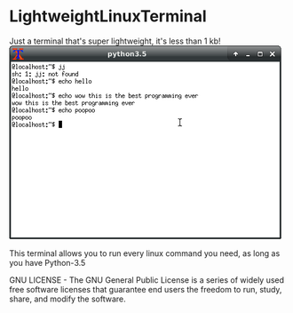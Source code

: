 # LightweightLinuxTerminal
Just a terminal that's super lightweight, it's less than 1 kb!
![Image description](https://raw.githubusercontent.com/Drag-codes/LightweightLinuxTerminal/master/Screenshot_2020-03-04_18-52-56.png)


This terminal allows you to run every linux command you need, as long as you have Python-3.5


GNU LICENSE - The GNU General Public License is a series of widely used free software licenses that guarantee end users the freedom to run, study, share, and modify the software.
